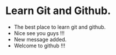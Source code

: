 # Learn Git and Github.


- The best place to learn git and github.
- Nice see you guys !!!
- New message added.
- Welcome to github !!!

